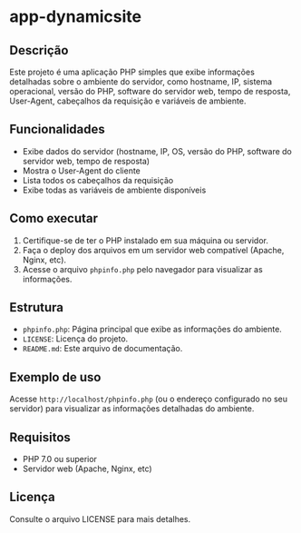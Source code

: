# app-dynamicsite

## Descrição
Este projeto é uma aplicação PHP simples que exibe informações detalhadas sobre o ambiente do servidor, como hostname, IP, sistema operacional, versão do PHP, software do servidor web, tempo de resposta, User-Agent, cabeçalhos da requisição e variáveis de ambiente.

## Funcionalidades
- Exibe dados do servidor (hostname, IP, OS, versão do PHP, software do servidor web, tempo de resposta)
- Mostra o User-Agent do cliente
- Lista todos os cabeçalhos da requisição
- Exibe todas as variáveis de ambiente disponíveis

## Como executar
1. Certifique-se de ter o PHP instalado em sua máquina ou servidor.
2. Faça o deploy dos arquivos em um servidor web compatível (Apache, Nginx, etc).
3. Acesse o arquivo `phpinfo.php` pelo navegador para visualizar as informações.

## Estrutura
- `phpinfo.php`: Página principal que exibe as informações do ambiente.
- `LICENSE`: Licença do projeto.
- `README.md`: Este arquivo de documentação.

## Exemplo de uso
Acesse `http://localhost/phpinfo.php` (ou o endereço configurado no seu servidor) para visualizar as informações detalhadas do ambiente.

## Requisitos
- PHP 7.0 ou superior
- Servidor web (Apache, Nginx, etc)

## Licença
Consulte o arquivo LICENSE para mais detalhes.